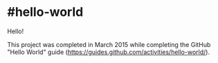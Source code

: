 #hello-world
================

Hello!

This project was completed in March 2015 while completing the GitHub "Hello World" guide (https://guides.github.com/activities/hello-world/).
